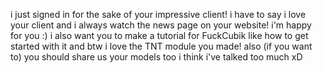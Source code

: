 i just signed in for the sake of your impressive client!
i have to say i love your client and i always watch the news page on your website!
i'm happy for you :)
i also want you to make a tutorial for FuckCubik
like how to get started with it and btw i love the TNT module you made!
also (if you want to) you should share us your models too
i think i've talked too much xD